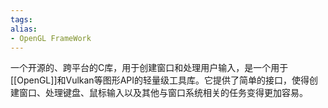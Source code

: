 ```yaml
---
tags: 
alias:
- OpenGL FrameWork
---
```


一个开源的、跨平台的C库，用于创建窗口和处理用户输入，是一个用于[[OpenGL]]和Vulkan等图形API的轻量级工具库。它提供了简单的接口，使得创建窗口、处理键盘、鼠标输入以及其他与窗口系统相关的任务变得更加容易。

